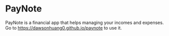 # PayNote
PayNote is a financial app that helps managing your incomes and expenses. 
Go to https://dawsonhuang0.github.io/paynote to use it.

